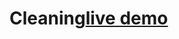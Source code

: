 # Cleaning<a href="https://www.google.com/search?q=t+shirt+png&tbm=isch&ved=2ahUKEwiphti63_byAhUWwSoKHehoBqMQ2-cCegQIABAA&oq=t+shirt+&gs_lcp=CgNpbWcQARgAMgQIABBDMgQIABBDMgQIABBDMgQIABBDMgQIABBDMgQIABBDMgQIABBDMgQIABBDMgQIABBDMgQIABBDUIalAViGpQFgmrMBaABwAHgAgAGfAYgBnwGSAQMwLjGYAQCgAQGqAQtnd3Mtd2l6LWltZ8ABAQ&sclient=img&ei=Yok8YanNKZaCqwHo0ZmYCg&bih=657&biw=1349&rlz=1C1GGRV_ruUZ949UZ949&hl=ru#imgrc=Ds5mvn5qD7AYqM">live demo</a>

